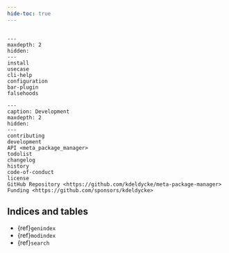 ```yaml
---
hide-toc: true
---
```


```{include} ../readme.md
```

```{toctree}
---
maxdepth: 2
hidden:
---
install
usecase
cli-help
configuration
bar-plugin
falsehoods
```

```{toctree}
---
caption: Development
maxdepth: 2
hidden:
---
contributing
development
API <meta_package_manager>
todolist
changelog
history
code-of-conduct
license
GitHub Repository <https://github.com/kdeldycke/meta-package-manager>
Funding <https://github.com/sponsors/kdeldycke>
```

## Indices and tables

- {ref}`genindex`
- {ref}`modindex`
- {ref}`search`
